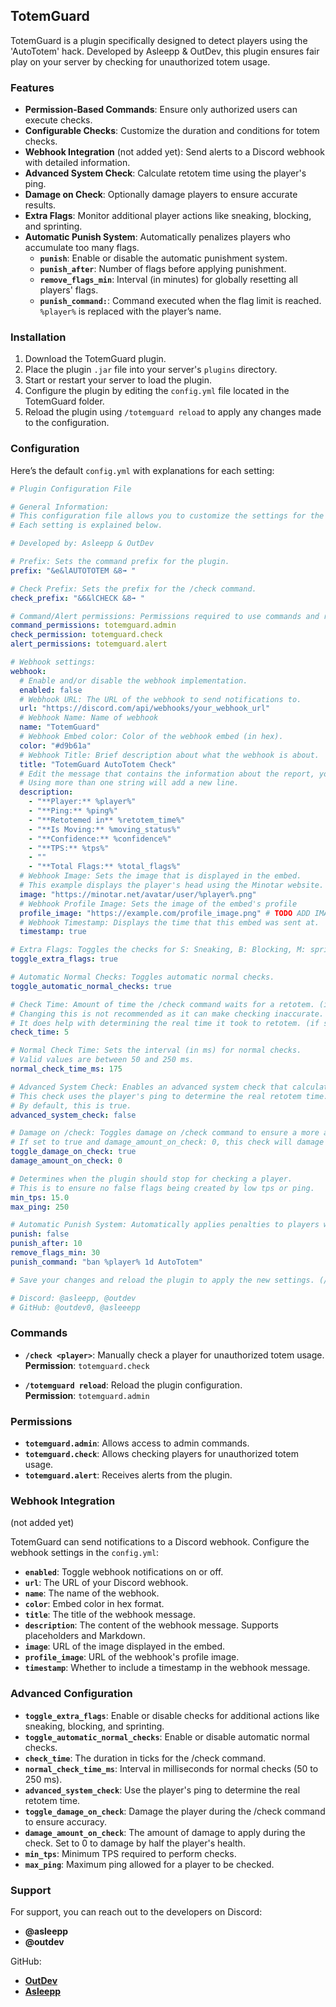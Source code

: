 ## TotemGuard

TotemGuard is a plugin specifically designed to detect players using the 'AutoTotem' hack. Developed by Asleepp & OutDev, this plugin ensures fair play on your server by checking for unauthorized totem usage.

### Features

- **Permission-Based Commands**: Ensure only authorized users can execute checks.
- **Configurable Checks**: Customize the duration and conditions for totem checks.
- **Webhook Integration** (not added yet): Send alerts to a Discord webhook with detailed information.
- **Advanced System Check**: Calculate retotem time using the player's ping.
- **Damage on Check**: Optionally damage players to ensure accurate results.
- **Extra Flags**: Monitor additional player actions like sneaking, blocking, and sprinting.
- **Automatic Punish System**: Automatically penalizes players who accumulate too many flags.
  - **`punish`**: Enable or disable the automatic punishment system.
  - **`punish_after`**: Number of flags before applying punishment.
  - **`remove_flags_min`**: Interval (in minutes) for globally resetting all players' flags.
  - **`punish_command:`**: Command executed when the flag limit is reached. `%player%` is replaced with the player’s name.

### Installation

1. Download the TotemGuard plugin.
2. Place the plugin `.jar` file into your server's `plugins` directory.
3. Start or restart your server to load the plugin.
4. Configure the plugin by editing the `config.yml` file located in the TotemGuard folder.
5. Reload the plugin using `/totemguard reload` to apply any changes made to the configuration.

### Configuration

Here’s the default `config.yml` with explanations for each setting:

```yaml
# Plugin Configuration File

# General Information:
# This configuration file allows you to customize the settings for the plugin.
# Each setting is explained below.

# Developed by: Asleepp & OutDev

# Prefix: Sets the command prefix for the plugin.
prefix: "&e&lAUTOTOTEM &8➟ "

# Check Prefix: Sets the prefix for the /check command.
check_prefix: "&6&lCHECK &8➟ "

# Command/Alert permissions: Permissions required to use commands and receive alerts.
command_permissions: totemguard.admin
check_permission: totemguard.check
alert_permissions: totemguard.alert

# Webhook settings:
webhook:
  # Enable and/or disable the webhook implementation.
  enabled: false
  # Webhook URL: The URL of the webhook to send notifications to.
  url: "https://discord.com/api/webhooks/your_webhook_url"
  # Webhook Name: Name of webhook
  name: "TotemGuard"
  # Webhook Embed color: Color of the webhook embed (in hex).
  color: "#d9b61a"
  # Webhook Title: Brief description about what the webhook is about.
  title: "TotemGuard AutoTotem Check"
  # Edit the message that contains the information about the report, you can use placeholders such as %player%, %ping%, and more. Supports Markdown.
  # Using more than one string will add a new line.
  description:
    - "**Player:** %player%"
    - "**Ping:** %ping%"
    - "**Retotemed in** %retotem_time%"
    - "**Is Moving:** %moving_status%"
    - "**Confidence:** %confidence%"
    - "**TPS:** %tps%"
    - ""
    - "**Total Flags:** %total_flags%"
  # Webhook Image: Sets the image that is displayed in the embed.
  # This example displays the player's head using the Minotar website.
  image: "https://minotar.net/avatar/user/%player%.png"
  # Webhook Profile Image: Sets the image of the embed's profile
  profile_image: "https://example.com/profile_image.png" # TODO ADD IMAGE HERE
  # Webhook Timestamp: Displays the time that this embed was sent at.
  timestamp: true

# Extra Flags: Toggles the checks for S: Sneaking, B: Blocking, M: sprinting, swimming, climbing (SBM).
toggle_extra_flags: true

# Automatic Normal Checks: Toggles automatic normal checks.
toggle_automatic_normal_checks: true

# Check Time: Amount of time the /check command waits for a retotem. (in ticks)
# Changing this is not recommended as it can make checking inaccurate. (Recommended: 5)
# It does help with determining the real time it took to retotem. (if set higher)
check_time: 5

# Normal Check Time: Sets the interval (in ms) for normal checks.
# Valid values are between 50 and 250 ms.
normal_check_time_ms: 175

# Advanced System Check: Enables an advanced system check that calculates the retotem time.
# This check uses the player's ping to determine the real retotem time.
# By default, this is true.
advanced_system_check: false

# Damage on /check: Toggles damage on /check command to ensure a more accurate result.
# If set to true and damage_amount_on_check: 0, this check will damage the player by 80% their hearts (recommended)
toggle_damage_on_check: true
damage_amount_on_check: 0

# Determines when the plugin should stop for checking a player.
# This is to ensure no false flags being created by low tps or ping.
min_tps: 15.0
max_ping: 250

# Automatic Punish System: Automatically applies penalties to players who accumulate too many flags.
punish: false
punish_after: 10
remove_flags_min: 30
punish_command: "ban %player% 1d AutoTotem"

# Save your changes and reload the plugin to apply the new settings. (/totemguard reload)

# Discord: @asleepp, @outdev
# GitHub: @outdev0, @asleeepp
```

### Commands

- **`/check <player>`**: Manually check a player for unauthorized totem usage.  
  **Permission**: `totemguard.check`

- **`/totemguard reload`**: Reload the plugin configuration.  
  **Permission**: `totemguard.admin`

### Permissions

- **`totemguard.admin`**: Allows access to admin commands.
- **`totemguard.check`**: Allows checking players for unauthorized totem usage.
- **`totemguard.alert`**: Receives alerts from the plugin.

### Webhook Integration 
(not added yet)

TotemGuard can send notifications to a Discord webhook. Configure the webhook settings in the `config.yml`:

- **`enabled`**: Toggle webhook notifications on or off.
- **`url`**: The URL of your Discord webhook.
- **`name`**: The name of the webhook.
- **`color`**: Embed color in hex format.
- **`title`**: The title of the webhook message.
- **`description`**: The content of the webhook message. Supports placeholders and Markdown.
- **`image`**: URL of the image displayed in the embed.
- **`profile_image`**: URL of the webhook's profile image.
- **`timestamp`**: Whether to include a timestamp in the webhook message.

### Advanced Configuration

- **`toggle_extra_flags`**: Enable or disable checks for additional actions like sneaking, blocking, and sprinting.
- **`toggle_automatic_normal_checks`**: Enable or disable automatic normal checks.
- **`check_time`**: The duration in ticks for the /check command.
- **`normal_check_time_ms`**: Interval in milliseconds for normal checks (50 to 250 ms).
- **`advanced_system_check`**: Use the player's ping to determine the real retotem time.
- **`toggle_damage_on_check`**: Damage the player during the /check command to ensure accuracy.
- **`damage_amount_on_check`**: The amount of damage to apply during the check. Set to 0 to damage by half the player's health.
- **`min_tps`**: Minimum TPS required to perform checks.
- **`max_ping`**: Maximum ping allowed for a player to be checked.

### Support

For support, you can reach out to the developers on Discord:

- **@asleepp**
- **@outdev**

GitHub:

- **[OutDev](https://github.com/outdev0)**
- **[Asleepp](https://github.com/asleeepp)**
